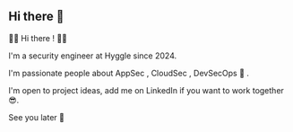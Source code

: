 ## Hi there 👋

🥷🥷 Hi there ! 🥷🥷

I'm a security engineer at Hyggle since 2024.

I'm passionate people about AppSec , CloudSec , DevSecOps 💭 . 

I'm open to project ideas, add me on LinkedIn if you want to work together 😎.

See you later 👋

